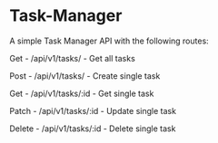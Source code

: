 # Task-Manager
A simple Task Manager API with the following routes:

Get     - /api/v1/tasks/    - Get all tasks

Post    - /api/v1/tasks/    - Create single task

Get     - /api/v1/tasks/:id - Get single task

Patch   - /api/v1/tasks/:id - Update single task

Delete  - /api/v1/tasks/:id - Delete single task
